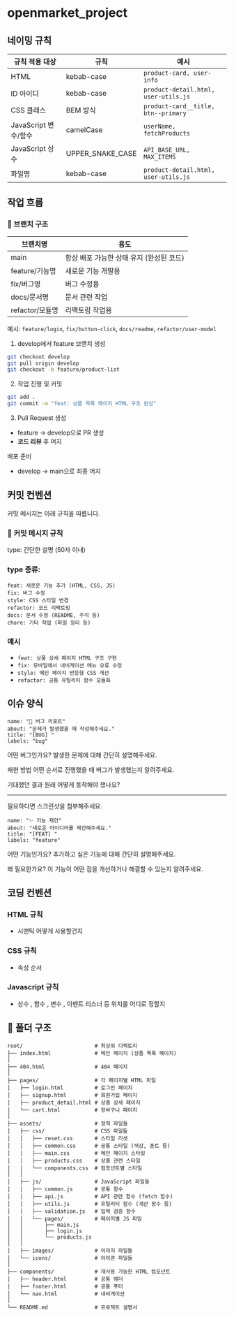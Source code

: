 # openmarket_project

## 네이밍 규칙

| 규칙 적용 대상       | 규칙             | 예시                                 |
| -------------------- | ---------------- | ------------------------------------ |
| HTML                 | kebab-case       | `product-card, user-info`            |
| ID 아이디            | kebab-case       | `product-detail.html, user-utils.js` |
| CSS 클래스           | BEM 방식         | `product-card__title, btn--primary`  |
| JavaScript 변수/함수 | camelCase        | `userName, fetchProducts`            |
| JavaScript 상수      | UPPER_SNAKE_CASE | `API_BASE_URL, MAX_ITEMS`            |
| 파일명               | kebab-case       | `product-detail.html, user-utils.js` |

## 작업 흐름

### 📌 브랜치 구조

| 브랜치명        | 용도                                     |
| --------------- | ---------------------------------------- |
| main            | 항상 배포 가능한 상태 유지 (완성된 코드) |
| feature/기능명  | 새로운 기능 개발용                       |
| fix/버그명      | 버그 수정용                              |
| docs/문서명     | 문서 관련 작업                           |
| refactor/모듈명 | 리팩토링 작업용                          |

예시:
`feature/login`, `fix/button-click`, `docs/readme`, `refactor/user-model`

1. develop에서 feature 브랜치 생성

```bash
git checkout develop
git pull origin develop
git checkout -b feature/product-list
```

2. 작업 진행 및 커밋

```bash
git add .
git commit -m "feat: 상품 목록 페이지 HTML 구조 완성"
```

3. Pull Request 생성

- feature → develop으로 PR 생성
- **코드 리뷰** 후 머지

배포 준비

- develop → main으로 최종 머지

## 커밋 컨벤션

커밋 메시지는 아래 규칙을 따릅니다.

### 💬 커밋 메시지 규칙

type: 간단한 설명 (50자 이내)

### type 종류:

```
feat: 새로운 기능 추가 (HTML, CSS, JS)
fix: 버그 수정
style: CSS 스타일 변경
refactor: 코드 리팩토링
docs: 문서 수정 (README, 주석 등)
chore: 기타 작업 (파일 정리 등)
```

### 예시

- `feat: 상품 상세 페이지 HTML 구조 구현`
- `fix: 모바일에서 네비게이션 메뉴 오류 수정`
- `style: 메인 페이지 반응형 CSS 개선`
- `refactor: 공통 유틸리티 함수 모듈화`

## 이슈 양식

```
name: "🐞 버그 리포트"
about: "문제가 발생했을 때 작성해주세요."
title: "[BUG] "
labels: "bug"
```

어떤 버그인가요?
발생한 문제에 대해 간단히 설명해주세요.

재현 방법
어떤 순서로 진행했을 때 버그가 발생했는지 알려주세요.

기대했던 결과
원래 어떻게 동작해야 했나요?

---

필요하다면 스크린샷을 첨부해주세요.

```
name: "✨ 기능 제안"
about: "새로운 아이디어를 제안해주세요."
title: "[FEAT] "
labels: "feature"
```

어떤 기능인가요?
추가하고 싶은 기능에 대해 간단히 설명해주세요.

왜 필요한가요?
이 기능이 어떤 점을 개선하거나 해결할 수 있는지 알려주세요.

## 코딩 컨벤션

### HTML 규칙

- 시맨틱 어떻게 사용할건지

### CSS 규칙

- 속성 순서

### Javascript 규칙

- 상수 , 함수 , 변수 , 이벤트 리스너 등 위치를 어디로 정할지

## 📁 폴더 구조

```
root/                       # 최상위 디렉토리
├── index.html              # 메인 페이지 (상품 목록 페이지)
│
├── 404.html                # 404 페이지
│
├── pages/                  # 각 페이지별 HTML 파일
│   ├── login.html          # 로그인 페이지
│   ├── signup.html         # 회원가입 페이지
│   ├── product_detail.html # 상품 상세 페이지
│   └── cart.html           # 장바구니 페이지
│
├── assets/                 # 정적 파일들
│   ├── css/                # CSS 파일들
│   │   ├── reset.css       # 스타일 리셋
│   │   ├── common.css      # 공통 스타일 (색상, 폰트 등)
│   │   ├── main.css        # 메인 페이지 스타일
│   │   ├── products.css    # 상품 관련 스타일
│   │   └── components.css  # 컴포넌트별 스타일
│   │
│   ├── js/                 # JavaScript 파일들
│   │   ├── common.js       # 공통 함수
│   │   ├── api.js          # API 관련 함수 (fetch 함수)
│   │   ├── utils.js        # 유틸리티 함수 (계산 함수 등)
│   │   ├── validation.js   # 입력 검증 함수
│   │   └── pages/          # 페이지별 JS 파일
│   │       ├── main.js
│   │       ├── login.js
│   │       └── products.js
│   │
│   ├── images/             # 이미지 파일들
│   └── icons/              # 아이콘 파일들
│
├── components/             # 재사용 가능한 HTML 컴포넌트
│   ├── header.html         # 공통 헤더
│   ├── footer.html         # 공통 푸터
│   └── nav.html            # 내비게이션
│
└── README.md               # 프로젝트 설명서
```
